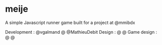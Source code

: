 # meije
A simple Javascript runner game built for a project at @mmibdx

Development : @vgalmand @ @MathieuDebit
Design : @ @
Game design : @ @
